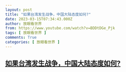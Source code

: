 ```yaml
---
layout: post
title: "如果台湾发生战争，中国大陆态度如何?"
date: 2023-03-15T07:34:43.000Z
author: 放眼看世界
from: https://www.youtube.com/watch?v=BDDtDGe_Pjk
tags: [ 放眼看世界 ]
comments: True
categories: [ 放眼看世界 ]
---
```

<!--1678865683000-->
[如果台湾发生战争，中国大陆态度如何?](https://www.youtube.com/watch?v=BDDtDGe_Pjk)
------

<div>

</div>

